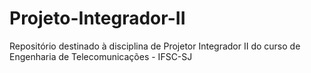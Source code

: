 # Projeto-Integrador-II
Repositório destinado à disciplina de Projetor Integrador II do curso de Engenharia de Telecomunicações - IFSC-SJ

